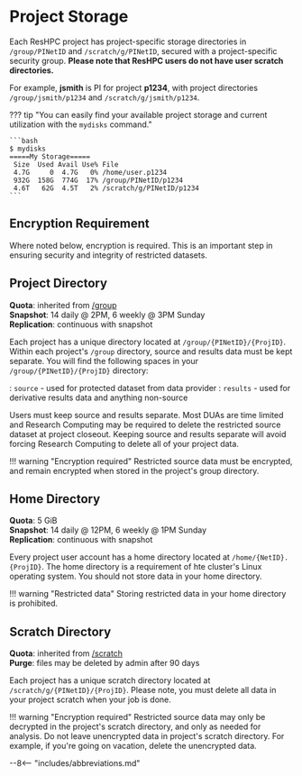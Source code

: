 # Project Storage

Each ResHPC project has project-specific storage directories in `/group/PINetID` and `/scratch/g/PINetID`, secured with a project-specific security group. **Please note that ResHPC users do not have user scratch directories.**

For example, **jsmith** is PI for project **p1234**, with project directories `/group/jsmith/p1234` and `/scratch/g/jsmith/p1234`.

??? tip "You can easily find your available project storage and current utilization with the `mydisks` command."

    ```bash
    $ mydisks
    =====My Storage=====
     Size  Used Avail Use% File
     4.7G     0  4.7G   0% /home/user.p1234
     932G  158G  774G  17% /group/PINetID/p1234
     4.6T   62G  4.5T   2% /scratch/g/PINetID/p1234
    ```

## Encryption Requirement

Where noted below, encryption is required. This is an important step in ensuring security and integrity of restricted datasets.

## Project Directory

**Quota**: inherited from [/group](../storage/rcc-storage.md#group)  
**Snapshot**: 14 daily @ 2PM, 6 weekly @ 3PM Sunday  
**Replication**: continuous with snapshot

Each project has a unique directory located at `/group/{PINetID}/{ProjID}`. Within each project's `/group` directory, source and results data must be kept separate. You will find the following spaces in your `/group/{PINetID}/{ProjID}` directory:

: `source` - used for protected dataset from data provider
: `results` - used for derivative results data and anything non-source

Users must keep source and results separate. Most DUAs are time limited and Research Computing may be required to delete the restricted source dataset at project closeout. Keeping source and results separate will avoid forcing Research Computing to delete all of your project data.

!!! warning "Encryption required"
    Restricted source data must be encrypted, and remain encrypted when stored in the project's group directory.

## Home Directory

**Quota**: 5 GiB  
**Snapshot**: 14 daily @ 12PM, 6 weekly @ 1PM Sunday  
**Replication**: continuous with snapshot

Every project user account has a home directory located at `/home/{NetID}.{ProjID}`. The home directory is a requirement of hte cluster's Linux operating system. You should not store data in your home directory.

!!! warning "Restricted data"
    Storing restricted data in your home directory is prohibited.

## Scratch Directory

**Quota**: inherited from [/scratch](../storage/rcc-storage.md#scratch)  
**Purge**: files may be deleted by admin after 90 days

Each project has a unique scratch directory located at `/scratch/g/{PINetID}/{ProjID}`. Please note, you must delete all data in your project scratch when your job is done.

!!! warning "Encryption required"
    Restricted source data may only be decrypted in the project's scratch directory, and only as needed for analysis. Do not leave unencrypted data in project's scratch directory. For example, if you're going on vacation, delete the unencrypted data.

--8<-- "includes/abbreviations.md"
